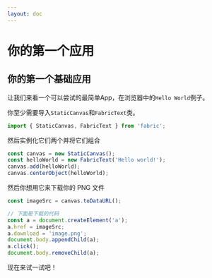 ```yaml
---
layout: doc
---
```


# 你的第一个应用

## 你的第一个基础应用

让我们来看一个可以尝试的最简单App，在浏览器中的```Hello World```例子。

你至少需要导入```StaticCanvas```和```FabricText```类。

```typescript
import { StaticCanvas, FabricText } from 'fabric';
```

然后实例化它们两个并将它们组合

```typescript
const canvas = new StaticCanvas();
const helloWorld = new FabricText('Hello world!');
canvas.add(helloWorld);
canvas.centerObject(helloWorld);
```

然后你想用它来下载你的 PNG 文件

```typescript
const imageSrc = canvas.toDataURL();

// 下面是下载的代码
const a = document.createElement('a');
a.href = imageSrc;
a.download = 'image.png';
document.body.appendChild(a);
a.click();
document.body.removeChild(a);
```

现在来试一试吧！
